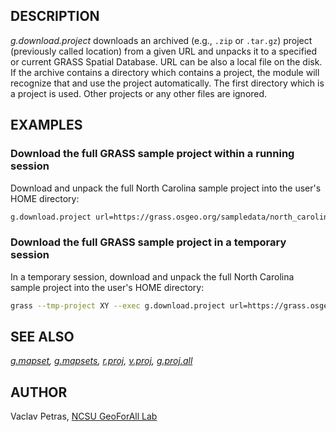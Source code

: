 ## DESCRIPTION

*g.download.project* downloads an archived (e.g., `.zip` or `.tar.gz`)
project (previously called location) from a given URL and unpacks it to
a specified or current GRASS Spatial Database. URL can be also a
local file on the disk. If the archive contains a directory which
contains a project, the module will recognize that and use the project
automatically. The first directory which is a project is used. Other
projects or any other files are ignored.

## EXAMPLES

### Download the full GRASS sample project within a running session

Download and unpack the full North Carolina sample project into the
user's HOME directory:

```sh
g.download.project url=https://grass.osgeo.org/sampledata/north_carolina/nc_spm_full_v2alpha2.tar.gz path=$HOME
```

### Download the full GRASS sample project in a temporary session

In a temporary session, download and unpack the full North Carolina
sample project into the user's HOME directory:

```sh
grass --tmp-project XY --exec g.download.project url=https://grass.osgeo.org/sampledata/north_carolina/nc_spm_full_v2alpha2.tar.gz path=$HOME
```

## SEE ALSO

*[g.mapset](g.mapset.md), [g.mapsets](g.mapsets.md),
[r.proj](r.proj.md), [v.proj](v.proj.md),
[g.proj.all](https://grass.osgeo.org/grass-devel/manuals/addons/g.proj.all.html)*

## AUTHOR

Vaclav Petras, [NCSU GeoForAll
Lab](http://geospatial.ncsu.edu/geoforall/)
